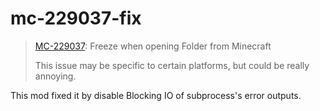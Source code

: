 # mc-229037-fix 

> [MC-229037](https://bugs.mojang.com/browse/MC-229037): Freeze when opening Folder from Minecraft
> 
> This issue may be specific to certain platforms, but could be really annoying.

This mod fixed it by disable Blocking IO of subprocess's error outputs.